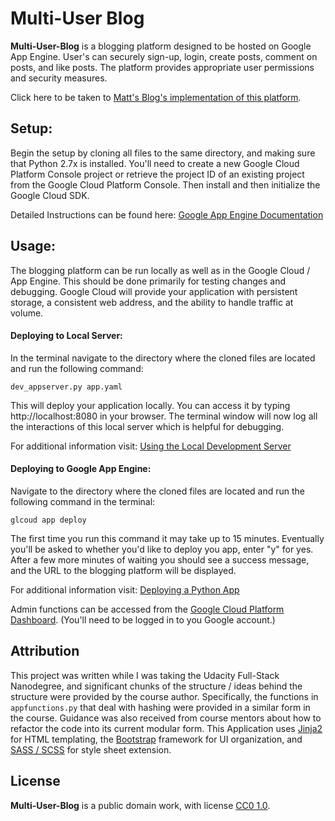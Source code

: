 # Multi-User Blog

**Multi-User-Blog** is a blogging platform designed to be hosted on Google App Engine. User's can securely sign-up, login, create posts, comment on posts, and like posts. The platform provides appropriate user permissions and security measures.

Click here to be taken to [Matt's Blog's implementation of this platform](http://hello-world-156422.appspot.com).

## Setup:
Begin the setup by cloning all files to the same directory, and making sure that Python 2.7x is installed. You'll need to create a new Google Cloud Platform Console project or retrieve the project ID of an existing project from the Google Cloud Platform Console. Then install and then initialize the Google Cloud SDK.

Detailed Instructions can be found here:
[Google App Engine Documentation](https://cloud.google.com/appengine/docs/python/getting-started/creating-guestbook)

## Usage:

The blogging platform can be run locally as well as in the Google Cloud / App Engine. This should be done primarily for testing changes and debugging. Google Cloud will provide your application with persistent storage, a consistent web address, and the ability to handle traffic at volume.

#### Deploying to Local Server:

In the terminal navigate to the directory where the cloned files are located and run the following command:

`dev_appserver.py app.yaml`

This will deploy your application locally. You can access it by typing http://localhost:8080 in your browser. The terminal window will now log all the interactions of this local server which is helpful for debugging.

For additional information visit: [Using the Local Development Server](https://cloud.google.com/appengine/docs/standard/python/tools/using-local-server)

#### Deploying to Google App Engine:

Navigate to the directory where the cloned files are located and run the following command in the terminal:

`glcoud app deploy`

The first time you run this command it may take up to 15 minutes. Eventually you'll be asked to whether you'd like to deploy you app, enter "y" for yes. After a few more minutes of waiting you should see a success message, and the URL to the blogging platform will be displayed.

For additional information visit: [Deploying a Python App](https://cloud.google.com/appengine/docs/standard/python/tools/uploadinganapp)

Admin functions can be accessed from the [Google Cloud Platform Dashboard](https://console.cloud.google.com/home/dashboard). (You'll need to be logged in to you Google account.)

## Attribution

This project was written while I was taking the Udacity Full-Stack Nanodegree, and significant chunks of the structure / ideas behind the structure were provided by the course author. Specifically, the functions in ```appfunctions.py``` that deal with hashing were provided in a similar form in the course.  Guidance was also received from course mentors about how to refactor the code into its current modular form. This Application uses [Jinja2](http://jinja.pocoo.org/) for HTML templating, the [Bootstrap](https://getbootstrap.com) framework for UI organization, and [SASS / SCSS](http://sass-lang.com) for style sheet extension.  


## License

**Multi-User-Blog** is a public domain work, with license
[CC0 1.0](https://creativecommons.org/publicdomain/zero/1.0/).
